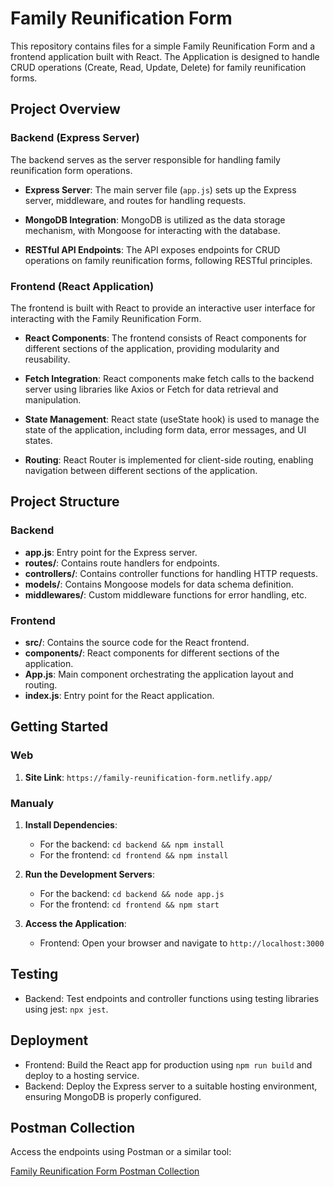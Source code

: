 # Family Reunification Form 

This repository contains files for a simple Family Reunification Form and a frontend application built with React. The Application is designed to handle CRUD operations (Create, Read, Update, Delete) for family reunification forms.

## Project Overview

### Backend (Express Server)

The backend serves as the server responsible for handling family reunification form operations.

- **Express Server**: The main server file (`app.js`) sets up the Express server, middleware, and routes for handling requests.

- **MongoDB Integration**: MongoDB is utilized as the data storage mechanism, with Mongoose for interacting with the database.

- **RESTful API Endpoints**: The API exposes endpoints for CRUD operations on family reunification forms, following RESTful principles.

### Frontend (React Application)

The frontend is built with React to provide an interactive user interface for interacting with the Family Reunification Form.

- **React Components**: The frontend consists of React components for different sections of the application, providing modularity and reusability.

- **Fetch Integration**: React components make fetch calls to the backend server using libraries like Axios or Fetch for data retrieval and manipulation.

- **State Management**: React state (useState hook) is used to manage the state of the application, including form data, error messages, and UI states.

- **Routing**: React Router is implemented for client-side routing, enabling navigation between different sections of the application.

## Project Structure

### Backend

- **app.js**: Entry point for the Express server.
- **routes/**: Contains route handlers for endpoints.
- **controllers/**: Contains controller functions for handling HTTP requests.
- **models/**: Contains Mongoose models for data schema definition.
- **middlewares/**: Custom middleware functions for error handling, etc.

### Frontend

  - **src/**: Contains the source code for the React frontend.
  - **components/**: React components for different sections of the application.
  - **App.js**: Main component orchestrating the application layout and routing.
  - **index.js**: Entry point for the React application.

## Getting Started

### Web

1. **Site Link**: `https://family-reunification-form.netlify.app/`

### Manualy

1. **Install Dependencies**: 
    - For the backend: `cd backend && npm install`
    - For the frontend: `cd frontend && npm install`

2. **Run the Development Servers**:
    - For the backend: `cd backend && node app.js`
    - For the frontend: `cd frontend && npm start`

3. **Access the Application**:
    - Frontend: Open your browser and navigate to `http://localhost:3000`


## Testing

- Backend: Test endpoints and controller functions using testing libraries using jest: `npx jest`.

## Deployment

- Frontend: Build the React app for production using `npm run build` and deploy to a hosting service.
- Backend: Deploy the Express server to a suitable hosting environment, ensuring MongoDB is properly configured.

## Postman Collection

Access the endpoints using Postman or a similar tool:

[Family Reunification Form Postman Collection](https://documenter.getpostman.com/view/31980925/2s9YymGjZt)
